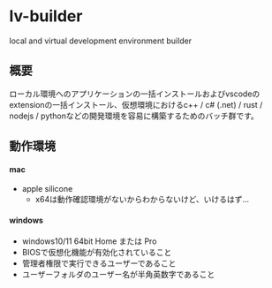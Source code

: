 # lv-builder
local and virtual development environment builder

## 概要
ローカル環境へのアプリケーションの一括インストールおよびvscodeのextensionの一括インストール、仮想環境におけるc++ / c# (.net) / rust / nodejs / pythonなどの開発環境を容易に構築するためのバッチ群です。

## 動作環境

#### mac
- apple silicone
  - x64は動作確認環境がないからわからないけど、いけるはず...


#### windows
- windows10/11 64bit Home または Pro
- BIOSで仮想化機能が有効化されていること
- 管理者権限で実行できるユーザーであること
- ユーザーフォルダのユーザー名が半角英数字であること
